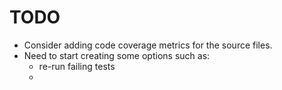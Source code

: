 # TODO

- Consider adding code coverage metrics for the source files.
- Need to start creating some options such as:
  - re-run failing tests
  - 

